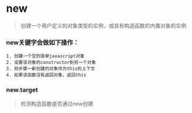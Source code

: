 # new
 > 创建一个用户定义的对象类型的实例，或具有构造函数的内置对象的实例
### new关键字会做如下操作：
	1. 创建一个空的简单javascript对象
	2. 设置该对象的constructor到另一个对象
	3. 将步骤一新创建的对象作为this的上下文
	4. 如果该函数没有返回对象，返回this

### new.target
 > 检测构造函数是否通过new创建
 